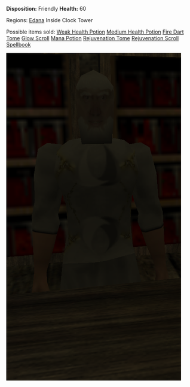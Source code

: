 **Disposition:** Friendly
**Health:** 60

Regions:
	[Edana](../../Regions/Edana.md)
		Inside Clock Tower

Possible items sold:
	[Weak Health Potion](../../Items/Consumables/Weak%20Health%20Potion.md)
	[Medium Health Potion](../../Items/Consumables/Medium%20Health%20Potion.md)
	[Fire Dart Tome](../../Items/Spells/Fire%20Dart%20Tome.md)
	[Glow Scroll](../../Items/Spells/Glow%20Scroll.md)
	[Mana Potion](../../Items/Consumables/Mana%20Potion.md)
	[Rejuvenation Tome](../../Items/Spells/Rejuvenation%20Tome.md)
	[Rejuvenation Scroll](../../Items/Spells/Rejuvenation%20Scroll.md)
	[Spellbook](../../Items/Containers/Spellbook.md)

![](../../articleassets/npc/npc-hartold.png)
